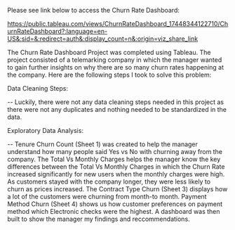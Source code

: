 Please see link below to access the Churn Rate Dashboard: 

https://public.tableau.com/views/ChurnRateDashboard_17448344122710/ChurnRateDashboard?:language=en-US&:sid=&:redirect=auth&:display_count=n&:origin=viz_share_link

The Churn Rate Dashboard Project was completed using Tableau. The project consisted of a telemarking company in which the manager wanted to gain further insights on why there are so many churn rates happening at the company. Here are the following steps I took to solve this problem:

 Data Cleaning Steps: 

-- Luckily, there were not any data cleaning steps needed in this project as there were not any duplicates and nothing needed to be standardized in the data. 

Exploratory Data Analysis: 

-- Tenure Churn Count (Sheet 1) was created to help the manager understand how many people said Yes vs No with churning away from the company. The Total Vs Monthly Charges helps the manager know the key differences between the Total Vs Monthly Charges in which the Churn Rate increased significantly for new users when the monthly charges were high. As customers stayed with the company longer, they were less likely to churn as prices increased. The Contract Type Churn (Sheet 3) displays how a lot of the customers were churning from month-to month. Payment Method Churn (Sheet 4) shows us how customer preferences on payment method which Electronic checks were the highest. A dashboard was then built to show the manager my findings and reccommendations. 
